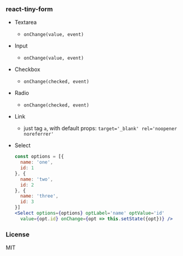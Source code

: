 
### react-tiny-form

* Textarea
  - `onChange(value, event)`

* Input
  - `onChange(value, event)`

* Checkbox
  - `onChange(checked, event)`

* Radio
  - `onChange(checked, event)`

* Link
  - just tag `a`, with default props: `target='_blank' rel='noopener noreferrer'`

* Select
  ```jsx
  const options = [{
    name: 'one',
    id: 1
  }, {
    name: 'two',
    id: 2
  }, {
    name: 'three',
    id: 3
  }]
  <Select options={options} optLabel='name' optValue='id'
    value={opt.id} onChange={opt => this.setState({opt})} />
  ```

### License
MIT
